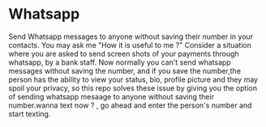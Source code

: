 # Whatsapp

Send Whatsapp messages to anyone without saving their number in your contacts.
 You may ask me "How it is useful to me ?"
       Consider a situation where you are asked to send screen shots of your payments through whatsapp, by a bank staff. Now normally you can't send whatsapp messages without saving the number, and if you save the number,the person has the ability to view your status, bio, profile picture and they may spoil your privacy, so this repo solves these issue by giving you the option of sending whatsapp mesaage to anyone without saving their number.wanna text now ? , go ahead and enter the  person's number and start texting.
